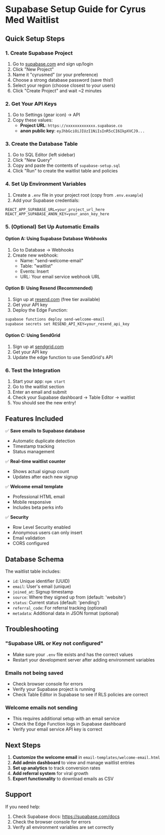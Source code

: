 # Supabase Setup Guide for Cyrus Med Waitlist

## Quick Setup Steps

### 1. Create Supabase Project
1. Go to [supabase.com](https://supabase.com) and sign up/login
2. Click "New Project"
3. Name it "cyrusmed" (or your preference)
4. Choose a strong database password (save this!)
5. Select your region (choose closest to your users)
6. Click "Create Project" and wait ~2 minutes

### 2. Get Your API Keys
1. Go to Settings (gear icon) → API
2. Copy these values:
   - **Project URL**: `https://xxxxxxxxxxxxx.supabase.co`
   - **anon public key**: `eyJhbGciOiJIUzI1NiIsInR5cCI6IkpXVCJ9...`

### 3. Create the Database Table
1. Go to SQL Editor (left sidebar)
2. Click "New Query"
3. Copy and paste the contents of `supabase-setup.sql`
4. Click "Run" to create the waitlist table and policies

### 4. Set Up Environment Variables
1. Create a `.env` file in your project root (copy from `.env.example`)
2. Add your Supabase credentials:
```env
REACT_APP_SUPABASE_URL=your_project_url_here
REACT_APP_SUPABASE_ANON_KEY=your_anon_key_here
```

### 5. (Optional) Set Up Automatic Emails

#### Option A: Using Supabase Database Webhooks
1. Go to Database → Webhooks
2. Create new webhook:
   - Name: "send-welcome-email"
   - Table: "waitlist"
   - Events: Insert
   - URL: Your email service webhook URL

#### Option B: Using Resend (Recommended)
1. Sign up at [resend.com](https://resend.com) (free tier available)
2. Get your API key
3. Deploy the Edge Function:
```bash
supabase functions deploy send-welcome-email
supabase secrets set RESEND_API_KEY=your_resend_api_key
```

#### Option C: Using SendGrid
1. Sign up at [sendgrid.com](https://sendgrid.com)
2. Get your API key
3. Update the edge function to use SendGrid's API

### 6. Test the Integration
1. Start your app: `npm start`
2. Go to the waitlist section
3. Enter an email and submit
4. Check your Supabase dashboard → Table Editor → waitlist
5. You should see the new entry!

## Features Included

✅ **Save emails to Supabase database**
- Automatic duplicate detection
- Timestamp tracking
- Status management

✅ **Real-time waitlist counter**
- Shows actual signup count
- Updates after each new signup

✅ **Welcome email template**
- Professional HTML email
- Mobile responsive
- Includes beta perks info

✅ **Security**
- Row Level Security enabled
- Anonymous users can only insert
- Email validation
- CORS configured

## Database Schema

The waitlist table includes:
- `id`: Unique identifier (UUID)
- `email`: User's email (unique)
- `joined_at`: Signup timestamp
- `source`: Where they signed up from (default: 'website')
- `status`: Current status (default: 'pending')
- `referral_code`: For referral tracking (optional)
- `metadata`: Additional data in JSON format (optional)

## Troubleshooting

### "Supabase URL or Key not configured"
- Make sure your `.env` file exists and has the correct values
- Restart your development server after adding environment variables

### Emails not being saved
- Check browser console for errors
- Verify your Supabase project is running
- Check Table Editor in Supabase to see if RLS policies are correct

### Welcome emails not sending
- This requires additional setup with an email service
- Check the Edge Function logs in Supabase dashboard
- Verify your email service API key is correct

## Next Steps

1. **Customize the welcome email** in `email-templates/welcome-email.html`
2. **Add admin dashboard** to view and manage waitlist entries
3. **Set up analytics** to track conversion rates
4. **Add referral system** for viral growth
5. **Export functionality** to download emails as CSV

## Support

If you need help:
1. Check Supabase docs: https://supabase.com/docs
2. Check the browser console for errors
3. Verify all environment variables are set correctly